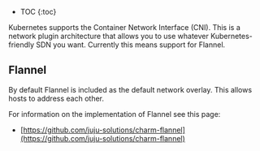 * TOC
{:toc}

Kubernetes supports the Container Network Interface (CNI). This is a network plugin architecture that allows you to use whatever Kubernetes-friendly SDN you want. Currently this means support for Flannel.

## Flannel

By default Flannel is included as the default network overlay. This allows hosts to address each other.

For information on the implementation of Flannel see this page:

- [https://github.com/juju-solutions/charm-flannel](https://github.com/juju-solutions/charm-flannel)

